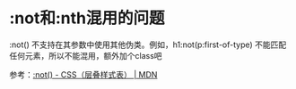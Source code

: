 # :not和:nth混用的问题

:not() 不支持在其参数中使用其他伪类。例如，h1:not(p:first-of-type) 不能匹配任何元素，所以不能混用，额外加个class吧

参考：[:not() - CSS（层叠样式表） | MDN](https://developer.mozilla.org/zh-CN/docs/Web/CSS/:not)